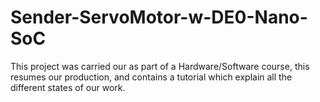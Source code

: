 # Sender-ServoMotor-w-DE0-Nano-SoC
This project  was carried our as part of a Hardware/Software course, this resumes our production, and contains a tutorial which explain all the different states of our work. 
